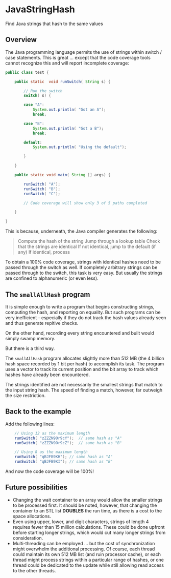 # JavaStringHash
Find Java strings that hash to the same values

## Overview
The Java programming language permits the use of strings
within switch / case statements.  This is great ...
except that the code coverage tools cannot recognize
this and will report incomplete coverage:

```java
public class test {

	public static  void runSwitch( String s) {

		// Run the switch
		switch( s) {

		case "A":
			System.out.println( "Got an A");
			break;

		case "B":
			System.out.println( "Got a B");
			break;

		default:
			System.out.println( "Using the default");

		}

	}

	public static void main( String [] args) {

		runSwitch( "A");
		runSwitch( "B");
		runSwitch( "C");

		// Code coverage will show only 3 of 5 paths completed

	}

}
```

This is because, underneath, the Java compiler generates the following:

> Compute the hash of the string
> Jump through a lookup table
> Check that the strings are identical
> If not identical, jump to the default (if any)
> If identical, process

To obtain a 100% code coverage, strings with identical hashes need to be
passed through the switch as well.  If completely arbitrary strings can
be passed through to the switch, this task is very easy.  But usually
the strings are confined to alphanumeric (or even less).

## The `smallAllHash` program
It is simple enough to write a program that begins constructing strings,
computing the hash, and reporting on equality.  But such programs can be
very inefficient - especially if they do not track the hash values already
seen and thus generate repitive checks.

On the other hand, recording every string encountered and built would
simply swamp memory.

But there is a third way.

The `smallAllHash` program allocates slightly more than 512 MB (the
4 billion hash space recorded by 1 bit per hash) to accomplish its
task.  The program uses a vector to track its current position and
the bit array to track which hashes have already been encountered.

The strings identified are not necessarily the smallest strings
that match to the input string hash.  The speed of finding a match,
however, far outweigh the size restriction.

## Back to the example
Add the following lines:

```java
	// Using 12 as the maximum length
	runSwitch( "zZZZN9Or9cY");	// same hash as "A"
	runSwitch( "zZZZN9Or9cZ");	// same hash as "B"

	// Using 8 as the maximum length
	runSwitch( "qBJFB9KH");	// same hash as "A"
	runSwitch( "qBJFB9KI");	// same hash as "B"
```

And now the code coverage will be 100%!

## Future possibilities
* Changing the wait container to an array would allow the smaller
strings to be processed first.  It should be noted, however, that
changing the container to an STL list **DOUBLES** the run time, as
there is a cost to the space allocations.
* Even using upper, lower, and digit characters, strings of length
4 requires fewer than 15 million calculations.  These could be done
upfront before starting longer strings, which would cut many longer
strings from consideration.
* Multi-threading can be employed ... but the cost of synchronization
might overwhelm the additional processing.  Of course, each thread
could maintain its own 512 MB list (and ruin processor cache), or
each thread might process strings within a particular range of
hashes, or one thread could be dedicated to the update while still
allowing read access to the other threads.

